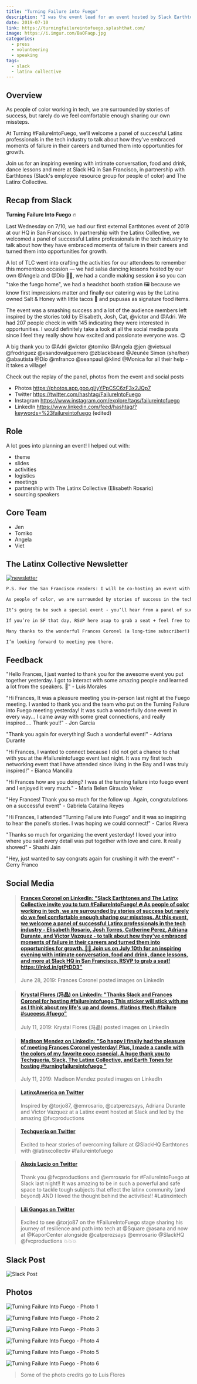 ```yaml
---
title: "Turning Failure into Fuego"
description: "I was the event lead for an event hosted by Slack Earthtones and The Latinx Collective 🔥"
date: 2019-07-10
link: https://turningfailureintofuego.splashthat.com/
image: https://i.imgur.com/BaOFaqp.jpg
categories:
  - press
  - volunteering
  - speaking
tags:
  - slack
  - latinx collective
---
```


## Overview

As people of color working in tech, we are surrounded by stories of success, but rarely do we feel comfortable enough sharing our own missteps.

At Turning #FailureIntoFuego, we’ll welcome a panel of successful Latinx professionals in the tech industry to talk about how they've embraced moments of failure in their careers and turned them into opportunities for growth.

Join us for an inspiring evening with intimate conversation, food and drink, dance lessons and more at Slack HQ in San Francisco, in partnership with Earthtones (Slack's employee resource group for people of color) and The Latinx Collective.

## Recap from Slack

**Turning Failure Into Fuego** 🔥

Last Wednesday on 7/10, we had our first external Earthtones event of 2019 at our HQ in San Francisco. In partnership with the Latinx Collective, we welcomed a panel of successful Latinx professionals in the tech industry to talk about how they have embraced moments of failure in their careers and turned them into opportunities for growth.

A lot of TLC went into crafting the activities for our attendees to remember this momentous occasion — we had salsa dancing lessons hosted by our own @Angela and @Dío 💃🏽, we had a candle making session 🕯️ so you can "take the fuego home", we had a headshot booth station 🖼️ because we know first impressions matter and finally our catering was by the Latina owned Salt & Honey with little tacos 🌮 and pupusas as signature food items.

The event was a smashing success and a lot of the audience members left inspired by the stories told by Elisabeth, Josh, Cat, @victor and @Adri. We had 207 people check in with 145 indicating they were interested in opportunities. I would definitely take a look at all the social media posts since I feel they really show how excited and passionate everyone was. 😊

A big thank you to @Adri @victor @tomiko @Angela @jen @vietsual @frodriguez @vsandovalguerrero @zblackbeard @Jeunée Simon (she/her) @abautista @Dío @mfranco @seanpaul @klind @Monica for all their help - it takes a village!

Check out the replay of the panel, photos from the event and social posts

- Photos https://photos.app.goo.gl/yYPpCSC6zF3x2JQp7
- Twitter https://twitter.com/hashtag/FailureIntoFuego
- Instagram https://www.instagram.com/explore/tags/failureintofuego
- LinkedIn https://www.linkedin.com/feed/hashtag/?keywords=%23failureintofuego (edited)

## Role

A lot goes into planning an event! I helped out with:

- theme
- slides
- activities
- logistics
- meetings
- partnership with The Latinx Collective (Elisabeth Rosario)
- sourcing speakers

## Core Team

- Jen
- Tomiko
- Angela
- Viet

## The Latinx Collective Newsletter

[![newsletter](https://i.imgur.com/u9aQUUr.jpg)](http://newsletters.thelatinxcollective.com/issues/the-latinx-collective-the-turning-failure-into-fuego-edition-183858)

```txt
P.S. For the San Francisco readers: I will be co-hosting an event with Slack Earthtones in San Francisco on July 10th and the topic is how to turn Failure Into Fuego. 🔥🔥

As people of color, we are surrounded by stories of success in the tech industry but not from our own community. Rarely do we feel comfortable enough sharing our mistakes - after all we often have so much more to lose.

It’s going to be such a special event - you’ll hear from a panel of successful Latinx professionals on how they’ve embraced moments of failure in their careers and turned them into opportunities for growth, learn dance lessons (the literal way to learn from missteps), get free headshots and even walk away with some inspiring candles to light that fuego at home.🔥

If you’re in SF that day, RSVP here asap to grab a seat + feel free to forward it to friends & colleagues.

Many thanks to the wonderful Frances Coronel (a long-time subscriber!) who is organizing on the Slack side. 🙌

I’m looking forward to meeting you there.
```

## Feedback

"Hello Frances, I just wanted to thank you for the awesome event you put together yesterday. I got to interact with some amazing people and learned a lot from the speakers. 🌮️" - Luis Morales

"Hi Frances, It was a pleasure meeting you in-person last night at the Fuego meeting. I wanted to thank you and the team who put on the Turning Failure into Fuego meeting yesterday! It was such a wonderfully done event in every way... I came away with some great connections, and really inspired.... Thank you!!" - Jon Garcia

"Thank you again for everything! Such a wonderful event!" - Adriana Durante

"Hi Frances, I wanted to connect because I did not get a chance to chat with you at the #failureintofuego event last night. It was my first tech networking event that I have attended since living in the Bay and I was truly inspired!" - Bianca Mancilla

"Hi Frances how are you doing? I was at the turning failure into fuego event and I enjoyed it very much." - Maria Belen Giraudo Velez

"Hey Frances! Thank you so much for the follow up. Again, congratulations on a successful event" - Gabriela Catalina Reyes

"Hi Frances, I attended “Turning Failure into Fuego” and it was so inspiring to hear the panel’s stories. I was hoping we could connect!" - Carlos Rivera

"Thanks so much for organizing the event yesterday! I loved your intro where you said every detail was put together with love and care. It really showed" - Shashi Jain

"Hey, just wanted to say congrats again for crushing it with the event" - Gerry Franco

## Social Media

<blockquote class="embedly-card"><h4><a href="https://www.linkedin.com/feed/update/urn:li:activity:6550469471612604416">Frances Coronel on LinkedIn: "Slack Earthtones and The Latinx Collective invite you to turn #FailureIntoFuego! 🔥 As people of color working in tech, we are surrounded by stories of success but rarely do we feel comfortable enough sharing our missteps. At this event, we welcome a panel of successful Latinx professionals in the tech industry - Elisabeth Rosario, Josh Torres, Catherine Perez, Adriana Durante, and Victor Vazquez - to talk about how they've embraced moments of failure in their careers and turned them into opportunities for growth. 💃🏽️ Join us on July 10th for an inspiring evening with intimate conversation, food and drink, dance lessons, and more at Slack HQ in San Francisco. RSVP to grab a seat! https://lnkd.in/gtPtDD3"</a></h4><p>June 28, 2019: Frances Coronel posted images on LinkedIn</p></blockquote>
<script async src="//cdn.embedly.com/widgets/platform.js" charset="UTF-8"></script>

<blockquote class="embedly-card"><h4><a href="https://www.linkedin.com/feed/update/urn:li:activity:6554913767304630272">Krystal Flores (冯晶) on LinkedIn: "Thanks Slack and Frances Coronel for hosting #failureintofuego This sticker will stick with me as I think about my life's up and downs. #latinos #tech #failure #success #fuego"</a></h4><p>July 11, 2019: Krystal Flores (冯晶) posted images on LinkedIn</p></blockquote>
<script async src="//cdn.embedly.com/widgets/platform.js" charset="UTF-8"></script>

<blockquote class="embedly-card"><h4><a href="https://www.linkedin.com/feed/update/urn:li:activity:6555100709375791107">Madison Mendez on LinkedIn: "So happy I finally had the pleasure of meeting Frances Coronel yesterday! Plus, I made a candle with the colors of my favorite coco especial. A huge thank you to Techqueria, Slack, The Latinx Collective, and Earth Tones for hosting #turningfailureintofuego "</a></h4><p>July 11, 2019: Madison Mendez posted images on LinkedIn</p></blockquote>
<script async src="//cdn.embedly.com/widgets/platform.js" charset="UTF-8"></script>

<blockquote class="embedly-card"><h4><a href="https://twitter.com/AmericaLatinx/status/1149151086923538432">LatinxAmerica on Twitter</a></h4><p>Inspired by @torjo87, @emrosario, @catperezsays, Adriana Durante and Victor Vazquez at a Latinx event hosted at Slack and led by the amazing @fvcproductions</p></blockquote>
<script async src="//cdn.embedly.com/widgets/platform.js" charset="UTF-8"></script>

<blockquote class="embedly-card"><h4><a href="https://twitter.com/Techqueria/status/1149138261316497409">Techqueria on Twitter</a></h4><p>Excited to hear stories of overcoming failure at ⁦@SlackHQ⁩ Earthtones with ⁦@latinxcollectiv⁩ #failureintofuego</p></blockquote>
<script async src="//cdn.embedly.com/widgets/platform.js" charset="UTF-8"></script>

<blockquote class="embedly-card"><h4><a href="https://twitter.com/alexisxlucio/status/1149363017655578624">Alexis Lucio on Twitter</a></h4><p>Thank you @fvcproductions and @emrosario for #FailureIntoFuego at Slack last night!! It was amazing to be in such a powerful and safe space to tackle tough subjects that effect the latinx community (and beyond) AND I loved the thought behind the activities!! #Latinxintech</p></blockquote>
<script async src="//cdn.embedly.com/widgets/platform.js" charset="UTF-8"></script>

<blockquote class="embedly-card"><h4><a href="https://twitter.com/LilsG31/status/1149139934348886019">Lili Gangas on Twitter</a></h4><p>Excited to see @torjo87 on the #FailureIntoFuego stage sharing his journey of resilience and path into tech at @Square @asana and now at @KaporCenter alongside @catperezsays @emrosario @SlackHQ @fvcproductions 💥💥💥</p></blockquote>
<script async src="//cdn.embedly.com/widgets/platform.js" charset="UTF-8"></script>

## Slack Post

![Slack Post](https://i.imgur.com/h43ZCnR.jpg)

## Photos

![Turning Failure Into Fuego - Photo 1](https://i.imgur.com/1jkjOod.jpg)

![Turning Failure Into Fuego - Photo 2](https://i.imgur.com/Q5cK5bS.jpg)

![Turning Failure Into Fuego - Photo 3](https://i.imgur.com/EX9cK8f.jpg)

![Turning Failure Into Fuego - Photo 4](https://i.imgur.com/jCbLzop.jpg)

![Turning Failure Into Fuego - Photo 5](https://i.imgur.com/4MUdrLR.jpg)

![Turning Failure Into Fuego - Photo 6](https://i.imgur.com/huObosW.png)

> Some of the photo credits go to Luis Flores
